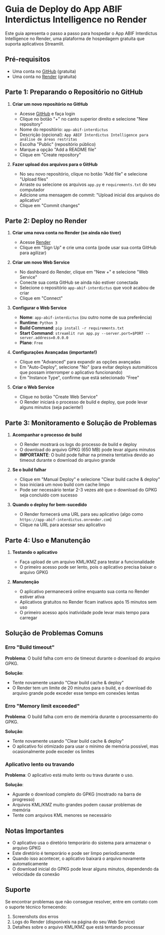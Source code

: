 # Guia de Deploy do App ABIF Interdictus Intelligence no Render

Este guia apresenta o passo a passo para hospedar o App ABIF Interdictus Intelligence no Render, uma plataforma de hospedagem gratuita que suporta aplicativos Streamlit.

## Pré-requisitos

- Uma conta no [GitHub](https://github.com/) (gratuita)
- Uma conta no [Render](https://render.com/) (gratuita)

## Parte 1: Preparando o Repositório no GitHub

1. **Criar um novo repositório no GitHub**

   - Acesse [GitHub](https://github.com/) e faça login
   - Clique no botão "+" no canto superior direito e selecione "New repository"
   - Nome do repositório: `app-abif-interdictus`
   - Descrição (opcional): `App ABIF Interdictus Intelligence para análise de áreas restritas`
   - Escolha "Public" (repositório público)
   - Marque a opção "Add a README file"
   - Clique em "Create repository"

2. **Fazer upload dos arquivos para o GitHub**

   - No seu novo repositório, clique no botão "Add file" e selecione "Upload files"
   - Arraste ou selecione os arquivos `app.py` e `requirements.txt` do seu computador
   - Adicione uma mensagem de commit: "Upload inicial dos arquivos do aplicativo"
   - Clique em "Commit changes"

## Parte 2: Deploy no Render

1. **Criar uma nova conta no Render (se ainda não tiver)**

   - Acesse [Render](https://render.com/)
   - Clique em "Sign Up" e crie uma conta (pode usar sua conta GitHub para agilizar)

2. **Criar um novo Web Service**

   - No dashboard do Render, clique em "New +" e selecione "Web Service"
   - Conecte sua conta GitHub se ainda não estiver conectada
   - Selecione o repositório `app-abif-interdictus` que você acabou de criar
   - Clique em "Connect"

3. **Configurar o Web Service**

   - **Nome**: `app-abif-interdictus` (ou outro nome de sua preferência)
   - **Runtime**: `Python 3`
   - **Build Command**: `pip install -r requirements.txt`
   - **Start Command**: `streamlit run app.py --server.port=$PORT --server.address=0.0.0.0`
   - **Plano**: `Free`

4. **Configurações Avançadas (importante!)**

   - Clique em "Advanced" para expandir as opções avançadas
   - Em "Auto-Deploy", selecione "No" (para evitar deploys automáticos que possam interromper o aplicativo funcionando)
   - Em "Instance Type", confirme que está selecionado "Free"

5. **Criar o Web Service**

   - Clique no botão "Create Web Service"
   - O Render iniciará o processo de build e deploy, que pode levar alguns minutos (seja paciente!)

## Parte 3: Monitoramento e Solução de Problemas

1. **Acompanhar o processo de build**

   - O Render mostrará os logs do processo de build e deploy
   - O download do arquivo GPKG (650 MB) pode levar alguns minutos
   - **IMPORTANTE**: O build pode falhar na primeira tentativa devido ao timeout durante o download do arquivo grande

2. **Se o build falhar**

   - Clique em "Manual Deploy" e selecione "Clear build cache & deploy"
   - Isso iniciará um novo build com cache limpo
   - Pode ser necessário tentar 2-3 vezes até que o download do GPKG seja concluído com sucesso

3. **Quando o deploy for bem-sucedido**

   - O Render fornecerá uma URL para seu aplicativo (algo como `https://app-abif-interdictus.onrender.com`)
   - Clique na URL para acessar seu aplicativo

## Parte 4: Uso e Manutenção

1. **Testando o aplicativo**

   - Faça upload de um arquivo KML/KMZ para testar a funcionalidade
   - O primeiro acesso pode ser lento, pois o aplicativo precisa baixar o arquivo GPKG

2. **Manutenção**

   - O aplicativo permanecerá online enquanto sua conta no Render estiver ativa
   - Aplicativos gratuitos no Render ficam inativos após 15 minutos sem uso
   - O primeiro acesso após inatividade pode levar mais tempo para carregar

## Solução de Problemas Comuns

### Erro "Build timeout"

**Problema**: O build falha com erro de timeout durante o download do arquivo GPKG.

**Solução**: 
- Tente novamente usando "Clear build cache & deploy"
- O Render tem um limite de 20 minutos para o build, e o download do arquivo grande pode exceder esse tempo em conexões lentas

### Erro "Memory limit exceeded"

**Problema**: O build falha com erro de memória durante o processamento do GPKG.

**Solução**:
- Tente novamente usando "Clear build cache & deploy"
- O aplicativo foi otimizado para usar o mínimo de memória possível, mas ocasionalmente pode exceder os limites

### Aplicativo lento ou travando

**Problema**: O aplicativo está muito lento ou trava durante o uso.

**Solução**:
- Aguarde o download completo do GPKG (mostrado na barra de progresso)
- Arquivos KML/KMZ muito grandes podem causar problemas de memória
- Tente com arquivos KML menores se necessário

## Notas Importantes

- O aplicativo usa o diretório temporário do sistema para armazenar o arquivo GPKG
- Este diretório é temporário e pode ser limpo periodicamente
- Quando isso acontecer, o aplicativo baixará o arquivo novamente automaticamente
- O download inicial do GPKG pode levar alguns minutos, dependendo da velocidade da conexão

## Suporte

Se encontrar problemas que não consegue resolver, entre em contato com o suporte técnico fornecendo:

1. Screenshots dos erros
2. Logs do Render (disponíveis na página do seu Web Service)
3. Detalhes sobre o arquivo KML/KMZ que está tentando processar
